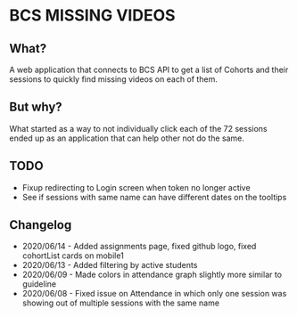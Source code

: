 # BCS MISSING VIDEOS

## What?

A web application that connects to BCS API to get a list of Cohorts and their sessions to quickly find missing videos on each of them. 

## But why?

What started as a way to not individually click each of the 72 sessions ended up as an application that can help other not do the same.

## TODO

* Fixup redirecting to Login screen when token no longer active
* See if sessions with same name can have different dates on the tooltips

## Changelog

* 2020/06/14 - Added assignments page, fixed github logo, fixed cohortList cards on mobile1
* 2020/06/13 - Added filtering by active students
* 2020/06/09 - Made colors in attendance graph slightly more similar to guideline
* 2020/06/08 - Fixed issue on Attendance in which only one session was showing out of multiple sessions with the same name